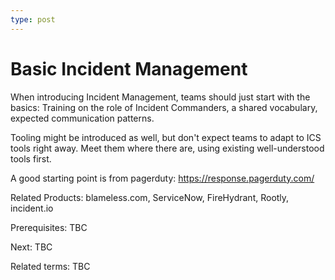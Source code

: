 ```yaml
---
type: post
---
```

# Basic Incident Management

When introducing Incident Management, teams should just start with the basics:  Training on the role of Incident Commanders, a shared vocabulary, expected communication patterns.

Tooling might be introduced as well, but don't expect teams to adapt to ICS tools right away.  Meet them where there are, using existing well-understood tools first.

A good starting point is from pagerduty: <https://response.pagerduty.com/>

Related Products: blameless.com, ServiceNow, FireHydrant, Rootly, incident.io

Prerequisites: TBC

Next: TBC

Related terms: TBC
